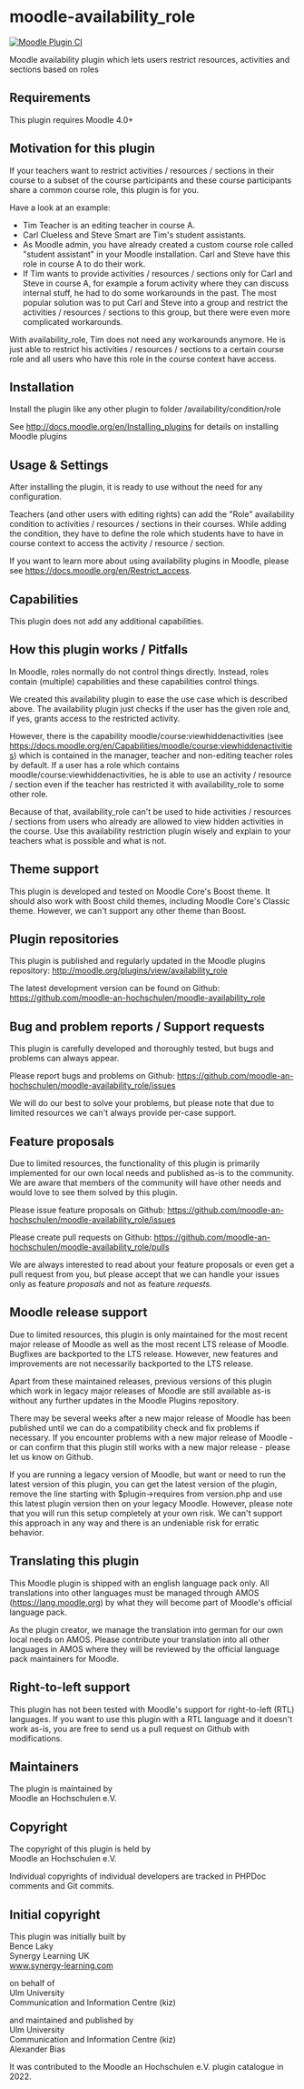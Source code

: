 moodle-availability_role
========================

[![Moodle Plugin CI](https://github.com/moodle-an-hochschulen/moodle-availability_role/workflows/Moodle%20Plugin%20CI/badge.svg?branch=master)](https://github.com/moodle-an-hochschulen/moodle-availability_role/actions?query=workflow%3A%22Moodle+Plugin+CI%22+branch%3Amaster)

Moodle availability plugin which lets users restrict resources, activities and sections based on roles


Requirements
------------

This plugin requires Moodle 4.0+


Motivation for this plugin
--------------------------

If your teachers want to restrict activities / resources / sections in their course to a subset of the course participants and these course participants share a common course role, this plugin is for you.

Have a look at an example:

* Tim Teacher is an editing teacher in course A.
* Carl Clueless and Steve Smart are Tim's student assistants.
* As Moodle admin, you have already created a custom course role called "student assistant" in your Moodle installation. Carl and Steve have this role in course A to do their work.
* If Tim wants to provide activities / resources / sections only for Carl and Steve in course A, for example a forum activity where they can discuss internal stuff, he had to do some workarounds in the past. The most popular solution was to put Carl and Steve into a group and restrict the activities / resources / sections to this group, but there were even more complicated workarounds.

With availability_role, Tim does not need any workarounds anymore. He is just able to restrict his activities / resources / sections to a certain course role and all users who have this role in the course context have access.


Installation
------------

Install the plugin like any other plugin to folder
/availability/condition/role

See http://docs.moodle.org/en/Installing_plugins for details on installing Moodle plugins


Usage & Settings
----------------

After installing the plugin, it is ready to use without the need for any configuration.

Teachers (and other users with editing rights) can add the "Role" availability condition to activities / resources / sections in their courses. While adding the condition, they have to define the role which students have to have in course context to access the activity / resource / section.

If you want to learn more about using availability plugins in Moodle, please see https://docs.moodle.org/en/Restrict_access.


Capabilities
------------

This plugin does not add any additional capabilities.


How this plugin works / Pitfalls
--------------------------------

In Moodle, roles normally do not control things directly. Instead, roles contain (multiple) capabilities and these capabilities control things.

We created this availability plugin to ease the use case which is described above. The availability plugin just checks if the user has the given role and, if yes, grants access to the restricted activity.

However, there is the capability moodle/course:viewhiddenactivities (see https://docs.moodle.org/en/Capabilities/moodle/course:viewhiddenactivities) which is contained in the manager, teacher and non-editing teacher roles by default. If a user has a role which contains moodle/course:viewhiddenactivities, he is able to use an activity / resource / section even if the teacher has restricted it with availability_role to some other role.

Because of that, availability_role can't be used to hide activities / resources / sections from users who already are allowed to view hidden activities in the course. Use this availability restriction plugin wisely and explain to your teachers what is possible and what is not.


Theme support
-------------

This plugin is developed and tested on Moodle Core's Boost theme.
It should also work with Boost child themes, including Moodle Core's Classic theme. However, we can't support any other theme than Boost.


Plugin repositories
-------------------

This plugin is published and regularly updated in the Moodle plugins repository:
http://moodle.org/plugins/view/availability_role

The latest development version can be found on Github:
https://github.com/moodle-an-hochschulen/moodle-availability_role


Bug and problem reports / Support requests
------------------------------------------

This plugin is carefully developed and thoroughly tested, but bugs and problems can always appear.

Please report bugs and problems on Github:
https://github.com/moodle-an-hochschulen/moodle-availability_role/issues

We will do our best to solve your problems, but please note that due to limited resources we can't always provide per-case support.


Feature proposals
-----------------

Due to limited resources, the functionality of this plugin is primarily implemented for our own local needs and published as-is to the community. We are aware that members of the community will have other needs and would love to see them solved by this plugin.

Please issue feature proposals on Github:
https://github.com/moodle-an-hochschulen/moodle-availability_role/issues

Please create pull requests on Github:
https://github.com/moodle-an-hochschulen/moodle-availability_role/pulls

We are always interested to read about your feature proposals or even get a pull request from you, but please accept that we can handle your issues only as feature _proposals_ and not as feature _requests_.


Moodle release support
----------------------

Due to limited resources, this plugin is only maintained for the most recent major release of Moodle as well as the most recent LTS release of Moodle. Bugfixes are backported to the LTS release. However, new features and improvements are not necessarily backported to the LTS release.

Apart from these maintained releases, previous versions of this plugin which work in legacy major releases of Moodle are still available as-is without any further updates in the Moodle Plugins repository.

There may be several weeks after a new major release of Moodle has been published until we can do a compatibility check and fix problems if necessary. If you encounter problems with a new major release of Moodle - or can confirm that this plugin still works with a new major release - please let us know on Github.

If you are running a legacy version of Moodle, but want or need to run the latest version of this plugin, you can get the latest version of the plugin, remove the line starting with $plugin->requires from version.php and use this latest plugin version then on your legacy Moodle. However, please note that you will run this setup completely at your own risk. We can't support this approach in any way and there is an undeniable risk for erratic behavior.


Translating this plugin
-----------------------

This Moodle plugin is shipped with an english language pack only. All translations into other languages must be managed through AMOS (https://lang.moodle.org) by what they will become part of Moodle's official language pack.

As the plugin creator, we manage the translation into german for our own local needs on AMOS. Please contribute your translation into all other languages in AMOS where they will be reviewed by the official language pack maintainers for Moodle.


Right-to-left support
---------------------

This plugin has not been tested with Moodle's support for right-to-left (RTL) languages.
If you want to use this plugin with a RTL language and it doesn't work as-is, you are free to send us a pull request on Github with modifications.


Maintainers
-----------

The plugin is maintained by\
Moodle an Hochschulen e.V.


Copyright
---------

The copyright of this plugin is held by\
Moodle an Hochschulen e.V.

Individual copyrights of individual developers are tracked in PHPDoc comments and Git commits.


Initial copyright
-----------------

This plugin was initially built by\
Bence Laky\
Synergy Learning UK\
www.synergy-learning.com

on behalf of\
Ulm University\
Communication and Information Centre (kiz)

and maintained and published by\
Ulm University\
Communication and Information Centre (kiz)\
Alexander Bias

It was contributed to the Moodle an Hochschulen e.V. plugin catalogue in 2022.
